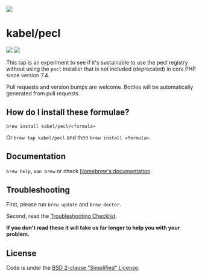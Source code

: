 ![](https://repository-images.githubusercontent.com/198321627/2fbdcd80-f858-11ea-9918-e98efc78da29)

# kabel/pecl
[![](https://img.shields.io/github/sponsors/kabel?style=social)](https://github.com/sponsors/kabel/)
[![](https://img.shields.io/azure-devops/build/kevinabel0613/kevinabel/1?style=social)](https://dev.azure.com/kevinabel0613/kevinabel/_build?definitionId=1)

This tap is an experiment to see if it's sustainable to use the pecl registry without using the `pecl` installer that is not included (deprecated) in core PHP since version 7.4.

Pull requests and version bumps are welcome. Bottles will be automatically generated from pull requests.

## How do I install these formulae?
`brew install kabel/pecl/<formula>`

Or `brew tap kabel/pecl` and then `brew install <formula>`.

## Documentation
`brew help`, `man brew` or check [Homebrew's documentation](https://docs.brew.sh).

## Troubleshooting
First, please run `brew update` and `brew doctor`.

Second, read the [Troubleshooting Checklist](https://docs.brew.sh/Troubleshooting).

**If you don't read these it will take us far longer to help you with your problem.**

## License
Code is under the [BSD 2-clause "Simplified" License](https://github.com/Homebrew/homebrew-core/blob/master/LICENSE.txt).
